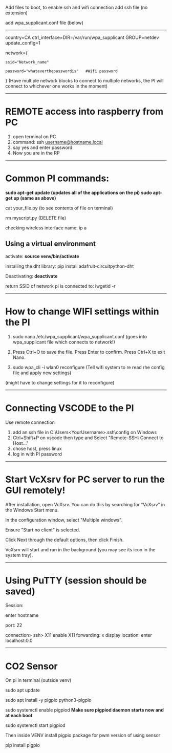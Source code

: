 Add files to boot, to enable ssh and wifi connection 
add ssh file (no extension)

add wpa_supplicant.conf file (below)

------------------------------------------------------
country=CA
ctrl_interface=DIR=/var/run/wpa_supplicant GROUP=netdev
update_config=1

network={

    ssid="Network_name"
    
    password="whateverthepasswordis"   #Wifi password
    
}
(Have multiple network blocks to connect to multiple networks, the PI will connect to whichever one works in the moment)

------------------------------------------------------
# REMOTE access into raspberry from PC

1. open terminal on PC
2. command: ssh username@hostname.local 
3. say yes and enter password
4. Now you are in the RP 
-----------------------------------------------------------------------------------------------
# Common PI commands:
**sudo apt-get update (updates all of the applications on the pi)**
**sudo apt-get up (same as above)**

cat your_file.py (to see contents of file on terminal)

rm myscript.py  (DELETE file)

checking wireless interface name: 
ip a

## Using a virtual environment

activate: **source venv/bin/activate**

installing the dht library: pip install adafruit-circuitpython-dht

Deactivating: **deactivate**


return SSID of network pi is connected to: 
iwgetid -r

-----------------------------------------------------------------------------------------------

# How to change WIFI settings within the PI

1. sudo nano /etc/wpa_supplicant/wpa_supplicant.conf   (goes into wpa_supplicant file which connects to network!)

2. Press Ctrl+O to save the file.
   Press Enter to confirm.
   Press Ctrl+X to exit Nano.
3. sudo wpa_cli -i wlan0 reconfigure   (Tell wifi system to re read rhe config file and apply new settings)

(might have to change settings for it to reconfigure)

-----------------------------------------------------------------------------------------------

# Connecting VSCODE to the PI

Use remote connection
1. add an ssh file in C:\Users\<YourUsername>\.ssh\config on Windows
2. Ctrl+Shift+P on vscode then type and Select "Remote-SSH: Connect to Host..."
3. chose host, press linux 
4. log in with PI password

-----------------------------------------------------------------------------------------------
# Start VcXsrv for PC server to run the GUI remotely!

After installation, open VcXsrv. You can do this by searching for “VcXsrv” in the Windows Start menu.

In the configuration window, select "Multiple windows".

Ensure "Start no client" is selected.

Click Next through the default options, then click Finish.

VcXsrv will start and run in the background (you may see its icon in the system tray).

-----------------------------------------------------------------------------------------------

# Using PuTTY (session should be saved)

Session: 

enter hostname

port: 22

connection> ssh> X11   enable X11 forwarding:
x display location: enter localhost:0.0

-----------------------------------------------------------------------------------------------
# CO2 Sensor 
On pi in terminal (outside venv)

sudo apt update

sudo apt install -y pigpio python3-pigpio

sudo systemctl enable pigpiod    **Make sure pigpiod daemon starts now and at each boot**

sudo systemctl start pigpiod

Then inside VENV install pigpio package for pwm version of using sensor 

pip install pigpio
